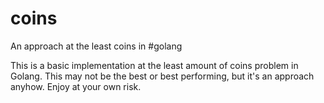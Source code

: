 # coins
An approach at the least coins in #golang

This is a basic implementation at the least amount of coins problem in Golang. This may not be the best or best performing, but it's an approach anyhow. Enjoy at your own risk.

